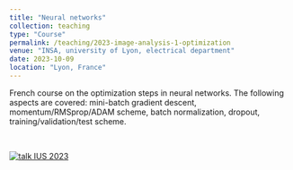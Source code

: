 ```yaml
---
title: "Neural networks"
collection: teaching
type: "Course"
permalink: /teaching/2023-image-analysis-1-optimization
venue: "INSA, university of Lyon, electrical department"
date: 2023-10-09
location: "Lyon, France"
---
```


French course on the optimization steps in neural networks. The following aspects are covered: mini-batch gradient descent, momentum/RMSprop/ADAM scheme, batch normalization, dropout, training/validation/test scheme.

<br>

[![talk IUS 2023](https://olivier-bernard-creatis.github.io//images//teaching_optimization_2023.png)](https://olivier-bernard-creatis.github.io//files//teaching_optimization_2023.pdf)





